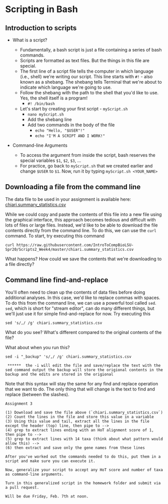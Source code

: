 # Scripting in Bash

## Introduction to scripts

- What is a script?
  - Fundamentally, a bash script is just a file containing a series of bash commands.
  - Scripts are formatted as text files. But the things in this file are special.
  - The first line of a script file tells the computer in which language (i.e., shell) we're writing our script. This line starts with `#!` - also known as a shebang. The shebang tells Terminal that we're about to indicate which language we're going to use.
  - Follow the shebang with the path to the shell that you'd like to use. Yes, the shell itself is a program!
    - `#! /bin/bash`
  - Let's start by creating your first script - `myScript.sh`
    - `nano myScript.sh`
    - Add the shebang line
    - Add two commands in the body of the file
      - `echo "Hello, "$USER"!"`
      - `echo "I'M A SCRIPT AND I WORK!"`

- Command-line Arguments
    - To access the argument from inside the script, bash reserves the special variables `$1`, `$2`, `$3`, ...
    - For practice, go back to `myScript.sh` that we created earlier and change `$USER` to `$1`. Now, run it by typing `myScript.sh <YOUR_NAME>`

## Downloading a file from the command line

The data file to be used in your assignment is available here: [chiari.summary_statistics.csv](https://raw.githubusercontent.com/IntroToCompBioLSU-Spr20/Scripts2_Week4/master/chiari.summary_statistics.csv)

While we could copy and paste the contents of this file into a new file using the graphical interface, this approach becomes  tedious and difficult with lots of files or large files. Instead, we'd like to be able to download the file contents directly from the command line. To do this, we can use the `curl` command. To start, try executing this command

`curl https://raw.githubusercontent.com/IntroToCompBioLSU-Spr20/Scripts2_Week4/master/chiari.summary_statistics.csv`

What happens? How could we save the contents that we're downloading to a file directly?

## Command line find-and-replace

You'll often need to clean up the contents of data files before doing additional analyses. In this case, we'd like to replace commas with spaces. To do this from the command line, we can use a powerful tool called `sed`. `sed`, which is short for "stream editor", can do many different things, but we'll just use it for simple find-and-replace for now. Try executing this

`sed 's/,/ /g' chiari.summary_statistics.csv`

What do you see? What's different compared to the original contents of the file?

What about when you run this?

`sed -i "_backup" 's/,/ /g' chiari.summary_statistics.csv`

` ******  the -i will edit the file and save/replace the text with the sed command output
 the backup will store the origional contents in the backup and the edits are stored in the origional`

Note that this syntax will stay the same for any find and replace operation that we want to do. The only thing that will change is the text to find and replace (between the slashes).

```
Assignment 3

(1) Download and save the file above (`chiari.summary_statistics.csv`)
(2) Count the lines in the file and store this value in a variable
(3) Using this value and tail, extract all the lines in the file except the header (top) line, then pipe to -->
(4) grep to extract lines ending with an HoT alignment score of 1, then pipe to -->
(5) grep to extract lines with 14 taxa (think about what pattern would allow this) -->
(6) then extract and save only the gene names from these lines

After you've worked out the commands needed to do this, put them in a script and make sure you can execute it.

Now, generalize your script to accept any HoT score and number of taxa as command-line arguments.

Turn in this generalized script in the homework folder and submit via a pull request.

Will be due Friday, Feb. 7th at noon.
```

